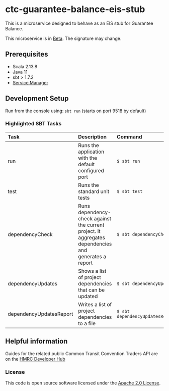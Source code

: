 
# ctc-guarantee-balance-eis-stub

This is a microservice designed to behave as an EIS stub for Guarantee Balance.

This microservice is in [Beta](https://www.gov.uk/help/beta). The signature may change.

## Prerequisites

- Scala 2.13.8
- Java 11
- sbt > 1.7.2
- [Service Manager](https://github.com/hmrc/service-manager)

## Development Setup

Run from the console using: `sbt run` (starts on port 9518 by default)

### Highlighted SBT Tasks
Task | Description | Command
:-------|:------------|:-----
run | Runs the application with the default configured port | ```$ sbt run```
test | Runs the standard unit tests | ```$ sbt test```
dependencyCheck | Runs dependency-check against the current project. It aggregates dependencies and generates a report | ```$ sbt dependencyCheck```
dependencyUpdates |  Shows a list of project dependencies that can be updated | ```$ sbt dependencyUpdates```
dependencyUpdatesReport | Writes a list of project dependencies to a file | ```$ sbt dependencyUpdatesReport```

## Helpful information

Guides for the related public Common Transit Convention Traders API are on the [HMRC Developer Hub](https://developer.service.hmrc.gov.uk/api-documentation/docs/using-the-hub)


### License

This code is open source software licensed under the [Apache 2.0 License]("http://www.apache.org/licenses/LICENSE-2.0.html").